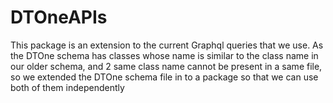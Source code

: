 # DTOneAPIs

This package is an extension to the current Graphql queries that we use.
As the DTOne schema has classes whose name is similar to the class name in our older schema, and 2 same class name cannot be present in a same file, so we extended the DTOne schema file in to a package so that we can use both of them independently
